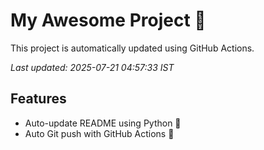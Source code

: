 # My Awesome Project 🚀

This project is automatically updated using GitHub Actions.

_Last updated: 2025-07-21 04:57:33 IST_

## Features
- Auto-update README using Python 🐍
- Auto Git push with GitHub Actions 🤖

